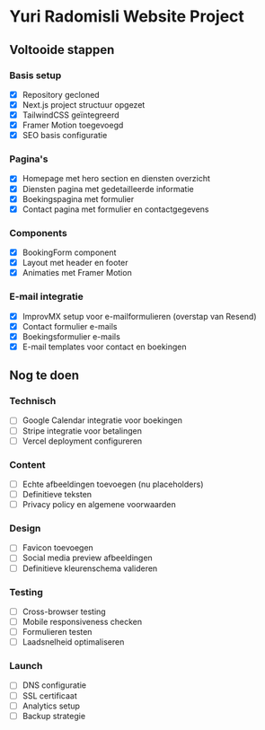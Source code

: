 # Yuri Radomisli Website Project

## Voltooide stappen

### Basis setup
- [x] Repository gecloned
- [x] Next.js project structuur opgezet
- [x] TailwindCSS geïntegreerd
- [x] Framer Motion toegevoegd
- [x] SEO basis configuratie

### Pagina's
- [x] Homepage met hero section en diensten overzicht
- [x] Diensten pagina met gedetailleerde informatie
- [x] Boekingspagina met formulier
- [x] Contact pagina met formulier en contactgegevens

### Components
- [x] BookingForm component
- [x] Layout met header en footer
- [x] Animaties met Framer Motion

### E-mail integratie
- [x] ImprovMX setup voor e-mailformulieren (overstap van Resend)
- [x] Contact formulier e-mails
- [x] Boekingsformulier e-mails
- [x] E-mail templates voor contact en boekingen

## Nog te doen

### Technisch
- [ ] Google Calendar integratie voor boekingen
- [ ] Stripe integratie voor betalingen
- [ ] Vercel deployment configureren

### Content
- [ ] Echte afbeeldingen toevoegen (nu placeholders)
- [ ] Definitieve teksten
- [ ] Privacy policy en algemene voorwaarden

### Design
- [ ] Favicon toevoegen
- [ ] Social media preview afbeeldingen
- [ ] Definitieve kleurenschema valideren

### Testing
- [ ] Cross-browser testing
- [ ] Mobile responsiveness checken
- [ ] Formulieren testen
- [ ] Laadsnelheid optimaliseren

### Launch
- [ ] DNS configuratie
- [ ] SSL certificaat
- [ ] Analytics setup
- [ ] Backup strategie 